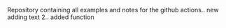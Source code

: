 Repository containing all examples and  notes for the github actions.. new adding text 2.. added function
